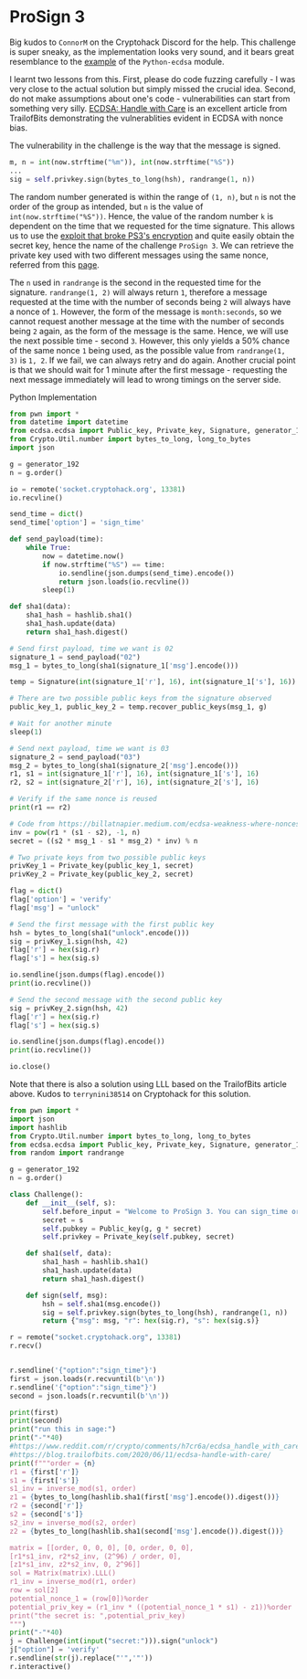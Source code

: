 # ProSign 3

Big kudos to `ConnorM` on the Cryptohack Discord for the help. This challenge is super sneaky, as the implementation looks very sound, and it bears great resemblance to the [example](https://ecdsa.readthedocs.io/en/latest/ecdsa.ecdsa.html) of the `Python-ecdsa` module. 

I learnt two lessons from this. First, please do code fuzzing carefully - I was very close to the actual solution but simply missed the crucial idea. Second, do not make assumptions about one's code - vulnerabilities can start from something very silly. [ECDSA: Handle with Care](https://blog.trailofbits.com/2020/06/11/ecdsa-handle-with-care/) is an excellent article from TrailofBits demonstrating the vulnerablities evident in ECDSA with nonce bias.

The vulnerability in the challenge is the way that the message is signed. 

```python
m, n = int(now.strftime("%m")), int(now.strftime("%S"))
...
sig = self.privkey.sign(bytes_to_long(hsh), randrange(1, n))
```

The random number generated is within the range of `(1, n)`, but `n` is not the order of the group as intended, but `n` is the value of `int(now.strftime("%S"))`. Hence, the value of the random number `k` is dependent on the time that we requested for the time signature. This allows us to use the [exploit that broke PS3's encryption](https://fahrplan.events.ccc.de/congress/2010/Fahrplan/attachments/1780_27c3_console_hacking_2010.pdf) and quite easily obtain the secret key, hence the name of the challenge `ProSign 3`. We can retrieve the private key used with two different messages using the same nonce, referred from this [page](https://billatnapier.medium.com/ecdsa-weakness-where-nonces-are-reused-2be63856a01a). 

The `n` used in `randrange` is the second in the requested time for the signature. `randrange(1, 2)` will always return `1`, therefore a message requested at the time with the number of seconds being `2` will always have a nonce of `1`. However, the form of the message is `month:seconds`, so we cannot request another message at the time with the number of seconds being `2` again, as the form of the message is the same. Hence, we will use the next possible time - second `3`. However, this only yields a 50% chance of the same nonce `1` being used, as the possible value from `randrange(1, 3)` is `1, 2`. If we fail, we can always retry and do again. Another crucial point is that we should wait for 1 minute after the first message - requesting the next message immediately will lead to wrong timings on the server side. 

Python Implementation

```python
from pwn import * 
from datetime import datetime
from ecdsa.ecdsa import Public_key, Private_key, Signature, generator_192
from Crypto.Util.number import bytes_to_long, long_to_bytes
import json 

g = generator_192
n = g.order()

io = remote('socket.cryptohack.org', 13381)
io.recvline()

send_time = dict()
send_time['option'] = 'sign_time'

def send_payload(time):
    while True: 
        now = datetime.now()
        if now.strftime("%S") == time:
            io.sendline(json.dumps(send_time).encode())
            return json.loads(io.recvline())
        sleep(1)

def sha1(data):
    sha1_hash = hashlib.sha1()
    sha1_hash.update(data)
    return sha1_hash.digest()

# Send first payload, time we want is 02
signature_1 = send_payload("02")
msg_1 = bytes_to_long(sha1(signature_1['msg'].encode()))

temp = Signature(int(signature_1['r'], 16), int(signature_1['s'], 16))

# There are two possible public keys from the signature observed
public_key_1, public_key_2 = temp.recover_public_keys(msg_1, g)

# Wait for another minute
sleep(1)

# Send next payload, time we want is 03
signature_2 = send_payload("03")
msg_2 = bytes_to_long(sha1(signature_2['msg'].encode()))
r1, s1 = int(signature_1['r'], 16), int(signature_1['s'], 16)
r2, s2 = int(signature_2['r'], 16), int(signature_2['s'], 16)

# Verify if the same nonce is reused
print(r1 == r2)

# Code from https://billatnapier.medium.com/ecdsa-weakness-where-nonces-are-reused-2be63856a01a
inv = pow(r1 * (s1 - s2), -1, n)
secret = ((s2 * msg_1 - s1 * msg_2) * inv) % n 

# Two private keys from two possible public keys
privKey_1 = Private_key(public_key_1, secret)
privKey_2 = Private_key(public_key_2, secret)

flag = dict()
flag['option'] = 'verify'
flag['msg'] = "unlock"

# Send the first message with the first public key
hsh = bytes_to_long(sha1("unlock".encode()))
sig = privKey_1.sign(hsh, 42)
flag['r'] = hex(sig.r)
flag['s'] = hex(sig.s)

io.sendline(json.dumps(flag).encode())
print(io.recvline())

# Send the second message with the second public key
sig = privKey_2.sign(hsh, 42)
flag['r'] = hex(sig.r)
flag['s'] = hex(sig.s)

io.sendline(json.dumps(flag).encode())
print(io.recvline())

io.close()
```

Note that there is also a solution using LLL based on the TrailofBits article above. Kudos to `terrynini38514` on Cryptohack for this solution.

```python
from pwn import *
import json
import hashlib
from Crypto.Util.number import bytes_to_long, long_to_bytes
from ecdsa.ecdsa import Public_key, Private_key, Signature, generator_192
from random import randrange

g = generator_192
n = g.order()

class Challenge():
    def __init__(self, s):
        self.before_input = "Welcome to ProSign 3. You can sign_time or verify.\n"
        secret = s
        self.pubkey = Public_key(g, g * secret)
        self.privkey = Private_key(self.pubkey, secret)

    def sha1(self, data):
        sha1_hash = hashlib.sha1()
        sha1_hash.update(data)
        return sha1_hash.digest()

    def sign(self, msg):
        hsh = self.sha1(msg.encode())
        sig = self.privkey.sign(bytes_to_long(hsh), randrange(1, n))
        return {"msg": msg, "r": hex(sig.r), "s": hex(sig.s)}

r = remote("socket.cryptohack.org", 13381)
r.recv()


r.sendline('{"option":"sign_time"}')
first = json.loads(r.recvuntil(b'\n'))
r.sendline('{"option":"sign_time"}')
second = json.loads(r.recvuntil(b'\n'))

print(first)
print(second)
print("run this in sage:")
print("-"*40)
#https://www.reddit.com/r/crypto/comments/h7cr6a/ecdsa_handle_with_care/
#https://blog.trailofbits.com/2020/06/11/ecdsa-handle-with-care/
print(f"""order = {n} 
r1 = {first['r']}
s1 = {first['s']}
s1_inv = inverse_mod(s1, order)
z1 = {bytes_to_long(hashlib.sha1(first['msg'].encode()).digest())}
r2 = {second['r']}
s2 = {second['s']}
s2_inv = inverse_mod(s2, order)
z2 = {bytes_to_long(hashlib.sha1(second['msg'].encode()).digest())}

matrix = [[order, 0, 0, 0], [0, order, 0, 0],
[r1*s1_inv, r2*s2_inv, (2^96) / order, 0],
[z1*s1_inv, z2*s2_inv, 0, 2^96]]
sol = Matrix(matrix).LLL()
r1_inv = inverse_mod(r1, order)
row = sol[2]
potential_nonce_1 = (row[0])%order
potential_priv_key = (r1_inv * ((potential_nonce_1 * s1) - z1))%order
print("the secret is: ",potential_priv_key)
""")
print("-"*40)
j = Challenge(int(input("secret:"))).sign("unlock")
j["option"] = 'verify'
r.sendline(str(j).replace("'",'"'))
r.interactive()
```